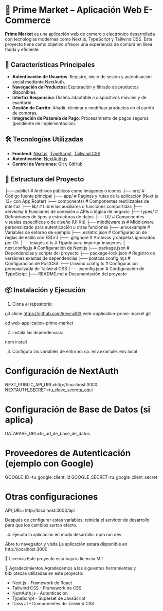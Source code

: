 # 🛒 Prime Market – Aplicación Web E-Commerce

**Prime Market** es una aplicación web de comercio electrónico desarrollada con tecnologías modernas como Next.js, TypeScript y Tailwind CSS. Este proyecto tiene como objetivo ofrecer una experiencia de compra en línea fluida y eficiente.

## 🚀 Características Principales

- **Autenticación de Usuarios**: Registro, inicio de sesión y autenticación social mediante NextAuth.
- **Navegación de Productos**: Exploración y filtrado de productos disponibles.
- **Interfaz Responsiva**: Diseño adaptable a dispositivos móviles y de escritorio.
- **Gestión de Carrito**: Añadir, eliminar y modificar productos en el carrito de compras.
- **Integración de Pasarela de Pago**: Procesamiento de pagos seguros (pendiente de implementación).

## 🛠️ Tecnologías Utilizadas

- **Frontend**: [Next.js](https://nextjs.org/), [TypeScript](https://www.typescriptlang.org/), [Tailwind CSS](https://tailwindcss.com/)
- **Autenticación**: [NextAuth.js](https://next-auth.js.org/)
- **Control de Versiones**: Git y GitHub

## 📁 Estructura del Proyecto
├── public/ # Archivos públicos como imágenes o íconos
   ├── src/ # Código fuente principal
   ├── app/ # Páginas y rutas de la aplicación (Next.js 13+ con App Router)
   ├── components/ # Componentes reutilizables de interfaz
   ├── lib/ # Librerías auxiliares o funciones compartidas
   ├── services/ # Funciones de conexión a APIs o lógica de negocio ├── types/ # Definiciones de tipos y estructuras de datos
   ├── UI/ # Componentes visuales específicos o de diseño (UI Kit) ├── middleware.ts # Middleware personalizado para autenticación u otras funciones
├── .env.example # Variables de entorno de ejemplo
├── .eslintrc.json # Configuración de reglas de estilo con ESLint ├── .gitignore # Archivos y carpetas ignorados por Git
├── images.d.ts # Tipado para importar imágenes
├── next.config.js # Configuración de Next.js
├── package.json # Dependencias y scripts del proyecto
├── package-lock.json # Registro de versiones exactas de dependencias
├── postcss.config.mjs # Configuración de PostCSS
├── tailwind.config.ts # Configuración personalizada de Tailwind CSS
├── tsconfig.json # Configuración de TypeScript
├── README.md # Documentación del proyecto

## 📦 Instalación y Ejecución

1. Clona el repositorio:

git clone https://github.com/kevincl03 web-application-prime-market.git

cd web-application-prime-market

2. Instala las dependencias:

npm install

3. Configura las variables de entorno:
cp .env.example .env.local

# Configuración de NextAuth
NEXT_PUBLIC_API_URL=http://localhost:3000
NEXTAUTH_SECRET=tu_clave_secreta_aqui

# Configuración de Base de Datos (si aplica)
DATABASE_URL=tu_url_de_base_de_datos

# Proveedores de Autenticación (ejemplo con Google)
GOOGLE_ID=tu_google_client_id
GOOGLE_SECRET=tu_google_client_secret

# Otras configuraciones
API_URL=http://localhost:3000/api

Después de configurar estas variables, reinicia el servidor de desarrollo para que los cambios surtan efecto.

4. Ejecuta la aplicación en modo desarrollo:
npm run dev

Abre tu navegador y visita
La aplicación estará disponible en http://localhost:3000

📄 Licencia
Este proyecto está bajo la licencia MIT.

🙌 Agradecimientos
Agradecemos a las siguientes herramientas y bibliotecas utilizadas en este proyecto:
- Next.js - Framework de React
- Tailwind CSS - Framework de CSS
- NextAuth.js - Autenticación
- TypeScript - Superset de JavaScript
- DaisyUI - Componentes de Tailwind CSS